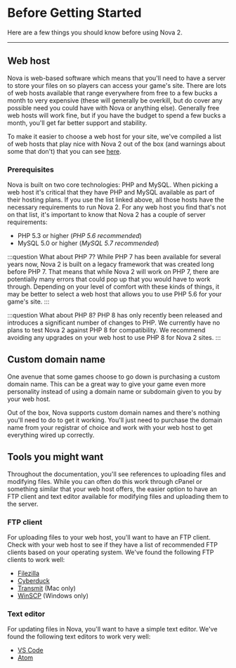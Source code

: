 # Before Getting Started

Here are a few things you should know before using Nova 2.

---

## Web host

Nova is web-based software which means that you'll need to have a server to store your files on so players can access your game's site. There are lots of web hosts available that range everywhere from free to a few bucks a month to very expensive (these will generally be overkill, but do cover any possible need you could have with Nova or anything else). Generally free web hosts will work fine, but if you have the budget to spend a few bucks a month, you'll get far better support and stability.

To make it easier to choose a web host for your site, we've compiled a list of web hosts that play nice with Nova 2 out of the box (and warnings about some that don't) that you can see [here](https://github.com/anodyne/hosts).

### Prerequisites

Nova is built on two core technologies: PHP and MySQL. When picking a web host it's critical that they have PHP and MySQL available as part of their hosting plans. If you use the list linked above, all those hosts have the necessary requirements to run Nova 2. For any web host you find that's not on that list, it's important to know that Nova 2 has a couple of server requirements:

- PHP 5.3 or higher (*PHP 5.6 recommended*)
- MySQL 5.0 or higher (*MySQL 5.7 recommended*)

:::question What about PHP 7?
While PHP 7 has been available for several years now, Nova 2 is built on a legacy framework that was created long before PHP 7. That means that while Nova 2 will work on PHP 7, there are potentially many errors that could pop up that you would have to work through. Depending on your level of comfort with these kinds of things, it may be better to select a web host that allows you to use PHP 5.6 for your game's site.
:::

:::question What about PHP 8?
PHP 8 has only recently been released and introduces a significant number of changes to PHP. We currently have no plans to test Nova 2 against PHP 8 for compatibility. We recommend avoiding any upgrades on your web host to use PHP 8 for Nova 2 sites.
:::

## Custom domain name

One avenue that some games choose to go down is purchasing a custom domain name. This can be a great way to give your game even more personality instead of using a domain name or subdomain given to you by your web host.

Out of the box, Nova supports custom domain names and there's nothing you'll need to do to get it working. You'll just need to purchase the domain name from your registrar of choice and work with your web host to get everything wired up correctly.

## Tools you might want

Throughout the documentation, you'll see references to uploading files and modifying files. While you can often do this work through cPanel or something similar that your web host offers, the easier option to have an FTP client and text editor available for modifying files and uploading them to the server.

### FTP client

For uploading files to your web host, you'll want to have an FTP client. Check with your web host to see if they have a list of recommended FTP clients based on your operating system. We've found the following FTP clients to work well:

- [Filezilla](https://filezilla-project.org/)
- [Cyberduck](https://cyberduck.io/)
- [Transmit](https://panic.com/transmit/) (Mac only)
- [WinSCP](https://winscp.net/eng/index.php) (Windows only)

### Text editor

For updating files in Nova, you'll want to have a simple text editor. We've found the following text editors to work very well:

- [VS Code](https://code.visualstudio.com)
- [Atom](https://atom.io)
